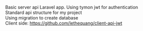 Basic server api Laravel app. Using tymon jwt for authentication</br>
Standard api structure for my project </br>
Using migration to create database</br>
Client side: https://github.com/lethequang/client-api-jwt
